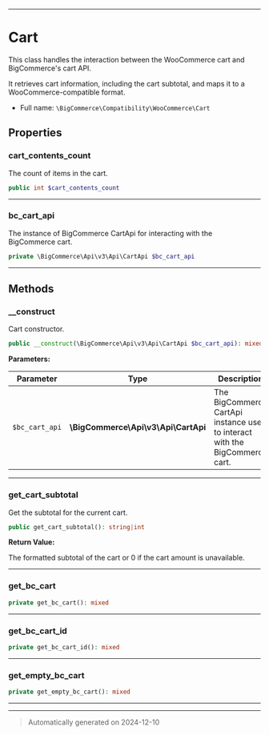 ***

# Cart

This class handles the interaction between the WooCommerce cart and BigCommerce's cart API.

It retrieves cart information, including the cart subtotal, and maps it to a WooCommerce-compatible format.

* Full name: `\BigCommerce\Compatibility\WooCommerce\Cart`



## Properties


### cart_contents_count

The count of items in the cart.

```php
public int $cart_contents_count
```






***

### bc_cart_api

The instance of BigCommerce CartApi for interacting with the BigCommerce cart.

```php
private \BigCommerce\Api\v3\Api\CartApi $bc_cart_api
```






***

## Methods


### __construct

Cart constructor.

```php
public __construct(\BigCommerce\Api\v3\Api\CartApi $bc_cart_api): mixed
```








**Parameters:**

| Parameter | Type | Description |
|-----------|------|-------------|
| `$bc_cart_api` | **\BigCommerce\Api\v3\Api\CartApi** | The BigCommerce CartApi instance used to interact with the BigCommerce cart. |





***

### get_cart_subtotal

Get the subtotal for the current cart.

```php
public get_cart_subtotal(): string|int
```









**Return Value:**

The formatted subtotal of the cart or 0 if the cart amount is unavailable.




***

### get_bc_cart



```php
private get_bc_cart(): mixed
```












***

### get_bc_cart_id



```php
private get_bc_cart_id(): mixed
```












***

### get_empty_bc_cart



```php
private get_empty_bc_cart(): mixed
```












***


***
> Automatically generated on 2024-12-10
